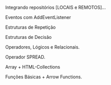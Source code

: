 Integrando repositórios [LOCAIS e REMOTOS]...

Eventos com AddEventListener

Estruturas de Repetição

Estruturas de Decisão

Operadores, Lógicos e Relacionais.

Operador SPREAD.

Array + HTML-Collections

Funções Básicas + Arrow Functions.
